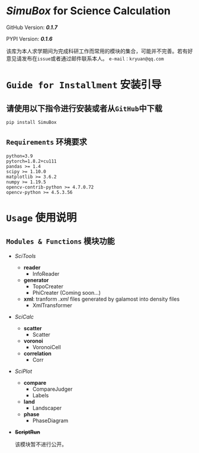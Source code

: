 
# *SimuBox* for Science Calculation

GitHub Version: ***0.1.7***

PYPI Version: ***0.1.6***

该库为本人求学期间为完成科研工作而常用的模块的集合，可能并不完善。若有好意见请发布在`issue`或者通过邮件联系本人。
`e-mail：kryuan@qq.com`

# `Guide for Installment` 安装引导

## 请使用以下指令进行安装或者从`GitHub`中下载

`pip install SimuBox`

## `Requirements` 环境要求

```
python=3.9
pytorch=1.8.2+cu111
pandas >= 1.4
scipy >= 1.10.0
matplotlib >= 3.6.2
numpy >= 1.19.5
opencv-contrib-python >= 4.7.0.72
opencv-python >= 4.5.3.56
```

# `Usage` 使用说明

## `Modules & Functions` 模块功能

- *SciTools*
  - **reader**
    - InfoReader
  - **generator**
    - TopoCreater
    - PhiCreater (Coming soon...)
  - **xml**: tranform *.xml* files generated by galamost into density files
    - XmlTransformer
- *SciCalc*
  - **scatter**
    - Scatter
  - **voronoi**
    - VoronoiCell
  - **correlation**
    - Corr
- *SciPlot*
  - **compare**
    - CompareJudger
    - Labels
  - **land**
    - Landscaper
  - **phase**
    - PhaseDiagram
- ~~**ScriptRun**~~
  
  该模块暂不进行公开。

[//]: # (  以下脚本仅在`GitHub`上传，并未包含在PyPI的版本中。根据不同的需求，需要对以下脚本进行特定的补充和修改。)

[//]: # ()
[//]: # (  - push_job_TOPS)

[//]: # (  - repush)

[//]: # (  - template)

[//]: # (  - lib_tools)

[//]: # (  - extract_data)

